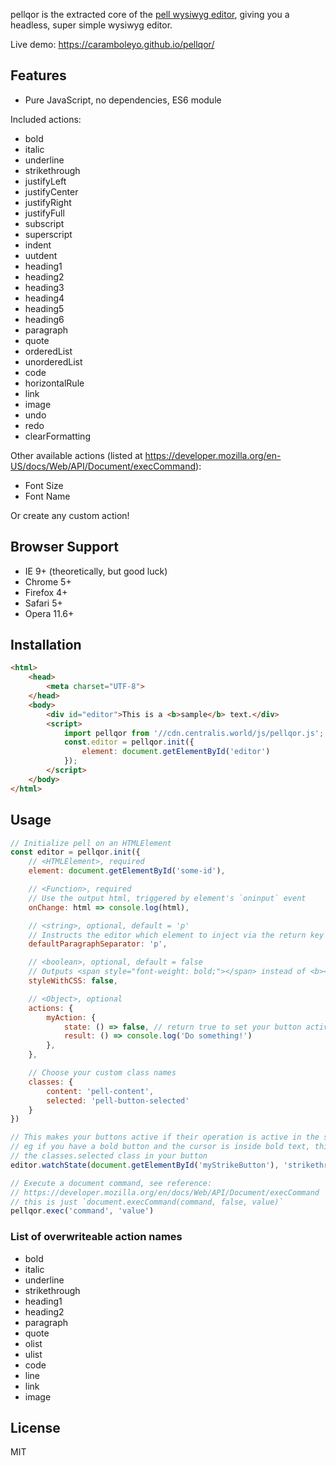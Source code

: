 pellqor is the extracted core of the [pell wysiwyg editor](https://github.com/jaredreich/pell), giving you a headless, super simple wysiwyg editor.

Live demo: https://caramboleyo.github.io/pellqor/

## Features

* Pure JavaScript, no dependencies, ES6 module

Included actions:
- bold
- italic
- underline
- strikethrough
- justifyLeft
- justifyCenter
- justifyRight
- justifyFull
- subscript
- superscript
- indent
- uutdent
- heading1
- heading2
- heading3
- heading4
- heading5
- heading6
- paragraph
- quote
- orderedList
- unorderedList
- code
- horizontalRule
- link
- image
- undo
- redo
- clearFormatting

Other available actions (listed at https://developer.mozilla.org/en-US/docs/Web/API/Document/execCommand):
- Font Size
- Font Name

Or create any custom action!

## Browser Support

* IE 9+ (theoretically, but good luck)
* Chrome 5+
* Firefox 4+
* Safari 5+
* Opera 11.6+

## Installation

```html
<html>
	<head>
		<meta charset="UTF-8">
	</head>
	<body>
		<div id="editor">This is a <b>sample</b> text.</div>
		<script>
			import pellqor from '//cdn.centralis.world/js/pellqor.js';
			const.editor = pellqor.init({
				element: document.getElementById('editor')
			});
		</script>
	</body>
</html>
```

## Usage

```js
// Initialize pell on an HTMLElement
const editor = pellqor.init({
	// <HTMLElement>, required
	element: document.getElementById('some-id'),

	// <Function>, required
	// Use the output html, triggered by element's `oninput` event
	onChange: html => console.log(html),

	// <string>, optional, default = 'p'
	// Instructs the editor which element to inject via the return key
	defaultParagraphSeparator: 'p',

	// <boolean>, optional, default = false
	// Outputs <span style="font-weight: bold;"></span> instead of <b></b>
	styleWithCSS: false,

	// <Object>, optional
	actions: {
		myAction: {
			state: () => false, // return true to set your button active
			result: () => console.log('Do something!')
		},
	},

	// Choose your custom class names
	classes: {
		content: 'pell-content',
		selected: 'pell-button-selected'
	}
})

// This makes your buttons active if their operation is active in the selection
// eg if you have a bold button and the cursor is inside bold text, this triggers
// the classes.selected class in your button
editor.watchState(document.getElementById('myStrikeButton'), 'strikethrough');

// Execute a document command, see reference:
// https://developer.mozilla.org/en/docs/Web/API/Document/execCommand
// this is just `document.execCommand(command, false, value)`
pellqor.exec('command', 'value')
```

### List of overwriteable action names
- bold
- italic
- underline
- strikethrough
- heading1
- heading2
- paragraph
- quote
- olist
- ulist
- code
- line
- link
- image

## License

MIT
